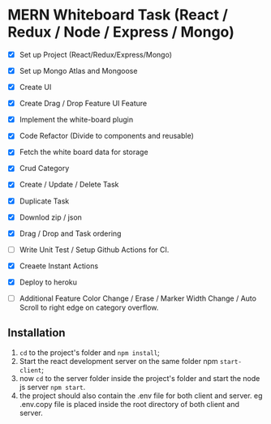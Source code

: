 # MERN Whiteboard Task (React / Redux / Node / Express / Mongo)

- [x] Set up Project (React/Redux/Express/Mongo)
- [x] Set up Mongo Atlas and Mongoose
- [x] Create UI
- [x] Create Drag / Drop Feature UI Feature
- [x] Implement the white-board plugin
- [x] Code Refactor (Divide to components and reusable)
- [x] Fetch the white board data for storage
- [x] Crud Category
- [x] Create / Update / Delete Task
- [x] Duplicate Task
- [x] Downlod zip / json
- [x] Drag / Drop and Task ordering
- [ ] Write Unit Test / Setup Github Actions for CI.
- [x] Creaete Instant Actions
- [x] Deploy to heroku

- [ ] Additional Feature Color Change / Erase / Marker Width Change / Auto Scroll to right edge on category overflow.

## Installation

1. `cd` to the project's folder and `npm install`;
2. Start the react development server on the same folder npm `start-client`;
3. now `cd` to the server folder inside the project's folder and start the node js server `npm start`.
4. the project should also contain the .env file for both client and server. eg .env.copy file is placed inside the root directory of both client and server.
